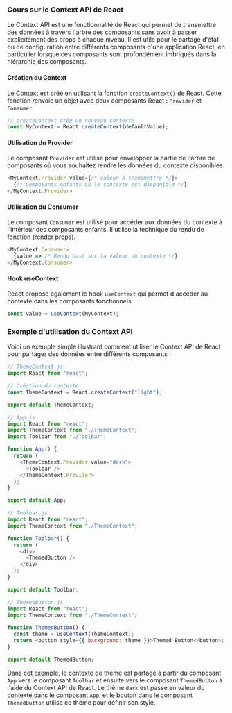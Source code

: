 ### Cours sur le Context API de React

Le Context API est une fonctionnalité de React qui permet de transmettre des données à travers l'arbre des composants sans avoir à passer explicitement des props à chaque niveau. Il est utile pour le partage d'état ou de configuration entre différents composants d'une application React, en particulier lorsque ces composants sont profondément imbriqués dans la hiérarchie des composants.

#### Création du Context

Le Context est créé en utilisant la fonction `createContext()` de React. Cette fonction renvoie un objet avec deux composants React : `Provider` et `Consumer`.

```javascript
// createContext crée un nouveau contexte
const MyContext = React.createContext(defaultValue);
```

#### Utilisation du Provider

Le composant `Provider` est utilisé pour envelopper la partie de l'arbre de composants où vous souhaitez rendre les données du contexte disponibles.

```javascript
<MyContext.Provider value={/* valeur à transmettre */}>
  {/* Composants enfants où le contexte est disponible */}
</MyContext.Provider>
```

#### Utilisation du Consumer

Le composant `Consumer` est utilisé pour accéder aux données du contexte à l'intérieur des composants enfants. Il utilise la technique du rendu de fonction (render props).

```javascript
<MyContext.Consumer>
  {value => /* Rendu basé sur la valeur du contexte */}
</MyContext.Consumer>
```

#### Hook useContext

React propose également le hook `useContext` qui permet d'accéder au contexte dans les composants fonctionnels.

```javascript
const value = useContext(MyContext);
```

### Exemple d'utilisation du Context API

Voici un exemple simple illustrant comment utiliser le Context API de React pour partager des données entre différents composants :

```javascript
// ThemeContext.js
import React from "react";

// Création du contexte
const ThemeContext = React.createContext("light");

export default ThemeContext;

// App.js
import React from "react";
import ThemeContext from "./ThemeContext";
import Toolbar from "./Toolbar";

function App() {
  return (
    <ThemeContext.Provider value="dark">
      <Toolbar />
    </ThemeContext.Provider>
  );
}

export default App;

// Toolbar.js
import React from "react";
import ThemeContext from "./ThemeContext";

function Toolbar() {
  return (
    <div>
      <ThemedButton />
    </div>
  );
}

export default Toolbar;

// ThemedButton.js
import React from "react";
import ThemeContext from "./ThemeContext";

function ThemedButton() {
  const theme = useContext(ThemeContext);
  return <button style={{ background: theme }}>Themed Button</button>;
}

export default ThemedButton;
```

Dans cet exemple, le contexte de thème est partagé à partir du composant `App` vers le composant `Toolbar` et ensuite vers le composant `ThemedButton` à l'aide du Context API de React. Le thème `dark` est passé en valeur du contexte dans le composant `App`, et le bouton dans le composant `ThemedButton` utilise ce thème pour définir son style.
